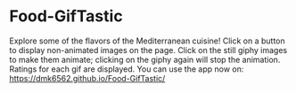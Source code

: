 # Food-GifTastic
Explore some of the flavors of the Mediterranean cuisine! 
Click on a button to display non-animated images on the page.
Click on the still giphy images to make them animate; clicking on the giphy again will stop the animation.
Ratings for each gif are displayed.
You can use the app now on: https://dmk6562.github.io/Food-GifTastic/
